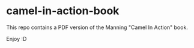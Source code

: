 # camel-in-action-book
This repo contains a PDF version of the Manning "Camel In Action" book. 

Enjoy :D
